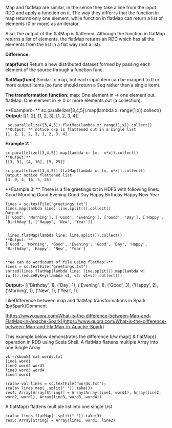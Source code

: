 Map and flatMap are similar, in the sense they take a line from the input RDD and apply a function on it. The way they differ is that the function in map returns only one element, while function in flatMap can return a list of elements (0 or more) as an iterator.

Also, the output of the flatMap is flattened. Although the function in flatMap returns a list of elements, the flatMap returns an RDD which has all the elements from the list in a flat way (not a list).


**Difference:**

**map(func)**
Return a new distributed dataset formed by passing each element of the source through a function func.

**flatMap(func)**
Similar to map, but each input item can be mapped to 0 or more output items (so func should return a Seq rather than a single item).

**The transformation function:**
map: One element in -> one element out.
flatMap: One element in -> 0 or more elements out (a collection).


**Example1:- **
    sc.parallelize([3,4,5]).map(lambda x: range(1,x)).collect()
    **Output:**
    [[1, 2], [1, 2, 3], [1, 2, 3, 4]]

     sc.parallelize([3,4,5]).flatMap(lambda x: range(1,x)).collect()
    **Output: ** notice o/p is flattened out in a single list
    [1, 2, 1, 2, 3, 1, 2, 3, 4] 

**Example 2:**

    sc.parallelize([3,4,5]).map(lambda x: [x,  x*x]).collect() 
    **Output:**
    [[3, 9], [4, 16], [5, 25]]

    sc.parallelize([3,4,5]).flatMap(lambda x: [x, x*x]).collect() 
    Output: notice flattened list
    [3, 9, 4, 16, 5, 25]

   **Example 3: **
    There is a file greetings.txt in HDFS with following lines:
    Good Morning
    Good Evening
    Good Day
    Happy Birthday
    Happy New Year


    lines = sc.textFile("greetings.txt")
    lines.map(lambda line: line.split()).collect()
    Output:-
    [['Good', 'Morning'], ['Good', 'Evening'], ['Good', 'Day'], ['Happy', 'Birthday'], ['Happy', 'New', 'Year']]


     lines.flatMap(lambda line: line.split()).collect()
    **Output:-**
    ['Good', 'Morning', 'Good', 'Evening', 'Good', 'Day', 'Happy', 'Birthday', 'Happy', 'New', 'Year']


    **We can do wordcount of file using flatMap:-**
    lines = sc.textFile("greetings.txt")
    sorted(lines.flatMap(lambda line: line.split()).map(lambda w: (w,1)).reduceByKey(lambda v1, v2: v1+v2).collect())

**Output:-**
    [('Birthday', 1), ('Day', 1), ('Evening', 1), ('Good', 3), ('Happy', 2), ('Morning', 1), ('New', 1), ('Year', 1)]

LikeDifference between map and flatMap transformations in Spark (pySpark)Comment



[https://www.quora.com/What-is-the-difference-between-Map-and-FlatMap-in-Apache-Spark](https://www.quora.com/What-is-the-difference-between-Map-and-FlatMap-in-Apache-Spark)



This example below demonstrates the difference b/w map() & flatMap() operation in RDD using Scala Shell. A flatMap flattens multiple Array into one Single Array

    vk:~/sbook$ cat words.txt 
    line1 word1
    line2 word2 word1 
    line3 word3 word4
    line4 word1

    scala> val lines = sc.textFile("words.txt");
    scala> lines.map(_.split(" ")).take(3)
    res4: Array[Array[String]] = Array(Array(line1, word1), Array(line2, word2, word1), Array(line3, word3, word4))

A flatMap() flattens multiple list into one single List

    scala> lines.flatMap(_.split(" ")).take(3)
    res5: Array[String] = Array(line1, word1, line2)
